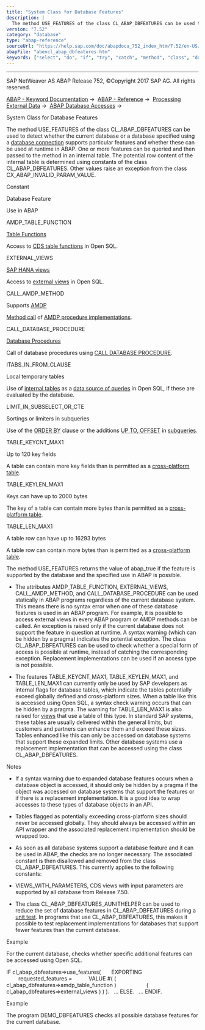 ```yaml
---
title: "System Class for Database Features"
description: |
  The method USE_FEATURES of the class CL_ABAP_DBFEATURES can be used to detect whether the current database or a database specified using a database connection(https://help.sap.com/doc/abapdocu_752_index_htm/7.52/en-US/abendatabase_connection_glosry.htm 'Glossary Entry') supports particular feat
version: "7.52"
category: "database"
type: "abap-reference"
sourceUrl: "https://help.sap.com/doc/abapdocu_752_index_htm/7.52/en-US/abencl_abap_dbfeatures.htm"
abapFile: "abencl_abap_dbfeatures.htm"
keywords: ["select", "do", "if", "try", "catch", "method", "class", "data", "types", "internal-table", "abencl", "abap", "dbfeatures"]
---
```


* * *

SAP NetWeaver AS ABAP Release 752, ©Copyright 2017 SAP AG. All rights reserved.

[ABAP - Keyword Documentation](https://help.sap.com/doc/abapdocu_752_index_htm/7.52/en-US/abenabap.htm) →  [ABAP - Reference](https://help.sap.com/doc/abapdocu_752_index_htm/7.52/en-US/abenabap_reference.htm) →  [Processing External Data](https://help.sap.com/doc/abapdocu_752_index_htm/7.52/en-US/abenabap_language_external_data.htm) →  [ABAP Database Accesses](https://help.sap.com/doc/abapdocu_752_index_htm/7.52/en-US/abenabap_sql.htm) → 

System Class for Database Features

The method USE\_FEATURES of the class CL\_ABAP\_DBFEATURES can be used to detect whether the current database or a database specified using a [database connection](https://help.sap.com/doc/abapdocu_752_index_htm/7.52/en-US/abendatabase_connection_glosry.htm "Glossary Entry") supports particular features and whether these can be used at runtime in ABAP. One or more features can be queried and then passed to the method in an internal table. The potential row content of the internal table is determined using constants of the class CL\_ABAP\_DBFEATURES. Other values raise an exception from the class CX\_ABAP\_INVALID\_PARAM\_VALUE.

Constant

Database Feature

Use in ABAP

AMDP\_TABLE\_FUNCTION

[Table Functions](https://help.sap.com/doc/abapdocu_752_index_htm/7.52/en-US/abentable_function_glosry.htm "Glossary Entry")

Access to [CDS table functions](https://help.sap.com/doc/abapdocu_752_index_htm/7.52/en-US/abencds_table_function_glosry.htm "Glossary Entry") in Open SQL.

EXTERNAL\_VIEWS

[SAP HANA views](https://help.sap.com/doc/abapdocu_752_index_htm/7.52/en-US/abenhana_view_glosry.htm "Glossary Entry")

Access to [external views](https://help.sap.com/doc/abapdocu_752_index_htm/7.52/en-US/abenexternal_view_glosry.htm "Glossary Entry") in Open SQL.

CALL\_AMDP\_METHOD

Supports [AMDP](https://help.sap.com/doc/abapdocu_752_index_htm/7.52/en-US/abenamdp_glosry.htm "Glossary Entry")

[Method call](https://help.sap.com/doc/abapdocu_752_index_htm/7.52/en-US/abapcall_method_static_short.htm) of [AMDP procedure implementations](https://help.sap.com/doc/abapdocu_752_index_htm/7.52/en-US/abenamdp_procedure_method_glosry.htm "Glossary Entry").

CALL\_DATABASE\_PROCEDURE

[Database Procedures](https://help.sap.com/doc/abapdocu_752_index_htm/7.52/en-US/abendatabase_procedure_glosry.htm "Glossary Entry")

Call of database procedures using [CALL DATABASE PROCEDURE](https://help.sap.com/doc/abapdocu_752_index_htm/7.52/en-US/abapcall_database_procedure.htm).

ITABS\_IN\_FROM\_CLAUSE

Local temporary tables

Use of [internal tables](https://help.sap.com/doc/abapdocu_752_index_htm/7.52/en-US/abapselect_itab.htm) as a [data source of queries](https://help.sap.com/doc/abapdocu_752_index_htm/7.52/en-US/abapselect_data_source.htm) in Open SQL, if these are evaluated by the database.

LIMIT\_IN\_SUBSELECT\_OR\_CTE

Sortings or limiters in subqueries

Use of the [ORDER BY](https://help.sap.com/doc/abapdocu_752_index_htm/7.52/en-US/abaporderby_clause.htm) clause or the additions [UP TO, OFFSET](https://help.sap.com/doc/abapdocu_752_index_htm/7.52/en-US/abapselect_up_to_offset.htm) in [subqueries](https://help.sap.com/doc/abapdocu_752_index_htm/7.52/en-US/abensubquery_glosry.htm "Glossary Entry").

TABLE\_KEYCNT\_MAX1

Up to 120 key fields

A table can contain more key fields than is permitted as a [cross-platform table](https://help.sap.com/doc/abapdocu_752_index_htm/7.52/en-US/abenddic_database_tables_key.htm).

TABLE\_KEYLEN\_MAX1

Keys can have up to 2000 bytes

The key of a table can contain more bytes than is permitted as a [cross-platform table](https://help.sap.com/doc/abapdocu_752_index_htm/7.52/en-US/abenddic_database_tables_key.htm).

TABLE\_LEN\_MAX1

A table row can have up to 16293 bytes

A table row can contain more bytes than is permitted as a [cross-platform table](https://help.sap.com/doc/abapdocu_752_index_htm/7.52/en-US/abenddic_database_tables_techstruc.htm).

The method USE\_FEATURES returns the value of abap\_true if the feature is supported by the database and the specified use in ABAP is possible.

-   The attributes AMDP\_TABLE\_FUNCTION, EXTERNAL\_VIEWS, CALL\_AMDP\_METHOD, and CALL\_DATABASE\_PROCEDURE can be used statically in ABAP programs regardless of the current database system. This means there is no syntax error when one of these database features is used in an ABAP program. For example, it is possible to access external views in every ABAP program or AMDP methods can be called. An exception is raised only if the current database does not support the feature in question at runtime. A syntax warning (which can be hidden by a pragma) indicates the potential exception. The class CL\_ABAP\_DBFEATURES can be used to check whether a special form of access is possible at runtime, instead of catching the corresponding exception. Replacement implementations can be used if an access type is not possible.

-   The features TABLE\_KEYCNT\_MAX1, TABLE\_KEYLEN\_MAX1, and TABLE\_LEN\_MAX1 can currently only be used by SAP developers as internal flags for database tables, which indicate the tables potentially exceed globally defined and cross-platform sizes. When a table like this is accessed using Open SQL, a syntax check warning occurs that can be hidden by a pragma. The warning for TABLE\_LEN\_MAX1 is also raised for [views](https://help.sap.com/doc/abapdocu_752_index_htm/7.52/en-US/abenview_glosry.htm "Glossary Entry") that use a table of this type. In standard SAP systems, these tables are usually delivered within the general limits, but customers and partners can enhance them and exceed these sizes. Tables enhanced like this can only be accessed on database systems that support these expanded limits. Other database systems use a replacement implementation that can be accessed using the class CL\_ABAP\_DBFEATURES.

Notes

-   If a syntax warning due to expanded database features occurs when a database object is accessed, it should only be hidden by a pragma if the object was accessed on database systems that support the features or if there is a replacement implementation. It is a good idea to wrap accesses to these types of database objects in an API.

-   Tables flagged as potentially exceeding cross-platform sizes should never be accessed globally. They should always be accessed within an API wrapper and the associated replacement implementation should be wrapped too.

-   As soon as all database systems support a database feature and it can be used in ABAP, the checks are no longer necessary. The associated constant is then disallowed and removed from the class CL\_ABAP\_DBFEATURES. This currently applies to the following constants:

-   VIEWS\_WITH\_PARAMETERS, CDS views with input parameters are supported by all database from Release 7.50.

-   The class CL\_ABAP\_DBFEATURES\_AUNITHELPER can be used to reduce the set of database features in CL\_ABAP\_DBFEATURES during a [unit test](https://help.sap.com/doc/abapdocu_752_index_htm/7.52/en-US/abenunit_test_glosry.htm "Glossary Entry"). In programs that use CL\_ABAP\_DBFEATURES, this makes it possible to test replacement implementations for databases that support fewer features than the current database.

Example

For the current database, checks whether specific additional features can be accessed using Open SQL.

IF cl\_abap\_dbfeatures=>use\_features(
      EXPORTING
        requested\_features =
          VALUE #( ( cl\_abap\_dbfeatures=>amdp\_table\_function )
                   ( cl\_abap\_dbfeatures=>external\_views ) ) ).
  ...
ELSE.
  ...
ENDIF.

Example

The program DEMO\_DBFEATURES checks all possible database features for the current database.